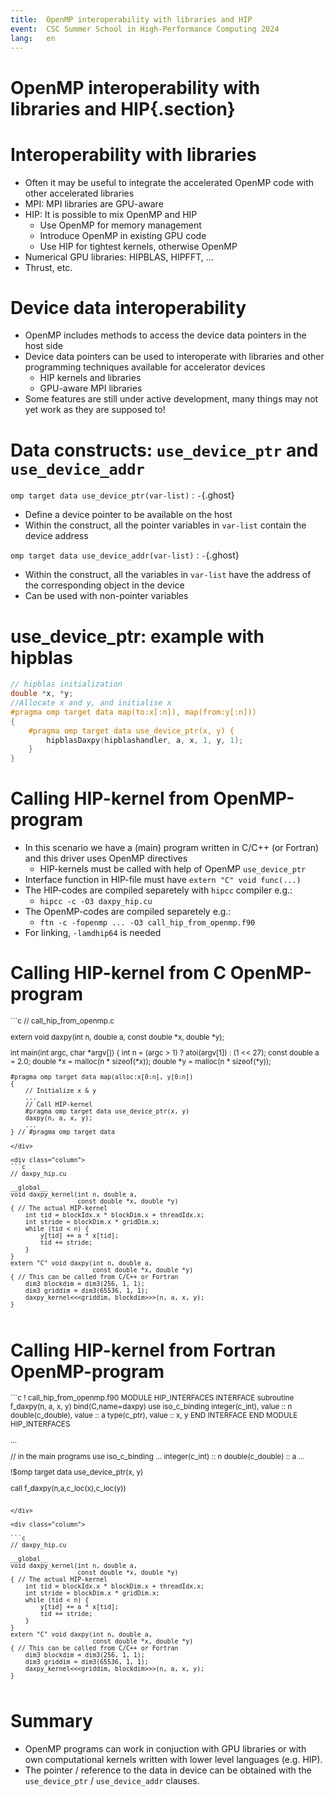 ```yaml
---
title:  OpenMP interoperability with libraries and HIP
event:  CSC Summer School in High-Performance Computing 2024
lang:   en
---
```


# OpenMP interoperability with libraries and HIP{.section}


# Interoperability with libraries

- Often it may be useful to integrate the accelerated OpenMP code with
  other accelerated libraries
- MPI: MPI libraries are GPU-aware
- HIP: It is possible to mix OpenMP and HIP
    - Use OpenMP for memory management
    - Introduce OpenMP in existing GPU code
    - Use HIP for tightest kernels, otherwise OpenMP
- Numerical GPU libraries: HIPBLAS, HIPFFT, ...
- Thrust, etc.


# Device data interoperability

- OpenMP includes methods to access the device data pointers in the
  host side
- Device data pointers can be used to interoperate with libraries and
  other programming techniques available for accelerator devices
    - HIP kernels and libraries
    - GPU-aware MPI libraries
- Some features are still under active development, many things may not
  yet work as they are supposed to!


# Data constructs: `use_device_ptr` and `use_device_addr`

`omp target data use_device_ptr(var-list)`
  : `-`{.ghost}

- Define a device pointer to be available on the host
- Within the construct, all the pointer variables in `var-list`
  contain the device address

`omp target data use_device_addr(var-list)`
  : `-`{.ghost}

- Within the construct, all the variables in `var-list`
  have the address of the corresponding object in the device
- Can be used with non-pointer variables


# use_device_ptr: example with hipblas

```c
// hipblas initialization
double *x, *y;
//Allocate x and y, and initialise x
#pragma omp target data map(to:x[:n]), map(from:y[:n]))
{
    #pragma omp target data use_device_ptr(x, y) {
        hipblasDaxpy(hipblashandler, a, x, 1, y, 1);
    }
}
```


# Calling HIP-kernel from OpenMP-program

- In this scenario we have a (main) program written in C/C++ (or Fortran)
  and this driver uses OpenMP directives
    - HIP-kernels must be called with help of OpenMP `use_device_ptr`
- Interface function in HIP-file must have `extern "C" void func(...)`
- The HIP-codes are compiled separetely with `hipcc` compiler e.g.:
    - `hipcc -c -O3 daxpy_hip.cu`
- The OpenMP-codes are compiled separetely  e.g.:
    - `ftn -c -fopenmp ... -O3 call_hip_from_openmp.f90`
- For linking, `-lamdhip64` is needed 


# Calling HIP-kernel from C OpenMP-program

<small>
<div class="column">
```c
// call_hip_from_openmp.c

extern void daxpy(int n, double a,
                  const double *x, double *y);

int main(int argc, char *argv[])
{
    int n = (argc > 1) ? atoi(argv[1]) : (1 << 27);
    const double a = 2.0;
    double *x = malloc(n * sizeof(*x));
    double *y = malloc(n * sizeof(*y));

    #pragma omp target data map(alloc:x[0:n], y[0:n])
    {
        // Initialize x & y
        ...
        // Call HIP-kernel
        #pragma omp target data use_device_ptr(x, y)
        daxpy(n, a, x, y);
        ...
    } // #pragma omp target data
```
</div>

<div class="column">
```c
// daxpy_hip.cu

__global__
void daxpy_kernel(int n, double a,
                  const double *x, double *y)
{ // The actual HIP-kernel
    int tid = blockIdx.x * blockDim.x + threadIdx.x;
    int stride = blockDim.x * gridDim.x;
    while (tid < n) {
        y[tid] += a * x[tid];
        tid += stride;
    }
}
extern "C" void daxpy(int n, double a,
                      const double *x, double *y)
{ // This can be called from C/C++ or Fortran
    dim3 blockdim = dim3(256, 1, 1);
    dim3 griddim = dim3(65536, 1, 1);
    daxpy_kernel<<<griddim, blockdim>>>(n, a, x, y);
}
```
</div>
</small>



# Calling HIP-kernel from  Fortran OpenMP-program
<small>
<div class="column">
```c
! call_hip_from_openmp.f90
MODULE HIP_INTERFACES
    INTERFACE
      subroutine f_daxpy(n, a, x, y) bind(C,name=daxpy)
      use iso_c_binding
      integer(c_int), value :: n
      double(c_double), value :: a
      type(c_ptr), value :: x, y
    END INTERFACE
END MODULE HIP_INTERFACES

...

// in the main programs
 use iso_c_binding
 ...
 integer(c_int) :: n
 double(c_double) :: a
 ...

!$omp target data use_device_ptr(x, y)

  call f_daxpy(n,a,c_loc(x),c_loc(y))

```

</div>

<div class="column">

```c
// daxpy_hip.cu

__global__
void daxpy_kernel(int n, double a,
                  const double *x, double *y)
{ // The actual HIP-kernel
    int tid = blockIdx.x * blockDim.x + threadIdx.x;
    int stride = blockDim.x * gridDim.x;
    while (tid < n) {
        y[tid] += a * x[tid];
        tid += stride;
    }
}
extern "C" void daxpy(int n, double a,
                      const double *x, double *y)
{ // This can be called from C/C++ or Fortran
    dim3 blockdim = dim3(256, 1, 1);
    dim3 griddim = dim3(65536, 1, 1);
    daxpy_kernel<<<griddim, blockdim>>>(n, a, x, y);
}
```
</div>
</small>


# Summary

- OpenMP programs can work in conjuction with GPU libraries or with
  own computational kernels written with lower level languages
  (e.g. HIP).
- The pointer / reference to the data in device can be obtained with
  the `use_device_ptr` / `use_device_addr` clauses.
